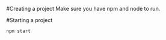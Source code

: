 #Creating a project 
Make sure you have npm and node to run.


#Starting a project
```
npm start
```